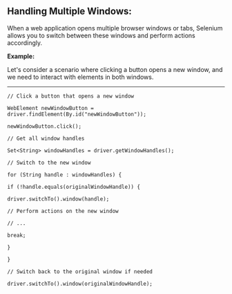 ﻿## Handling Multiple Windows: ##

When a web application opens multiple browser windows or tabs, Selenium allows you to switch between these windows and perform actions accordingly.

**Example:**

Let's consider a scenario where clicking a button opens a new window, and we need to interact with elements in both windows.

---

~~~
// Click a button that opens a new window

WebElement newWindowButton = driver.findElement(By.id("newWindowButton"));

newWindowButton.click();

// Get all window handles

Set<String> windowHandles = driver.getWindowHandles();

// Switch to the new window

for (String handle : windowHandles) {

if (!handle.equals(originalWindowHandle)) {

driver.switchTo().window(handle);

// Perform actions on the new window

// ...

break;

}

}

// Switch back to the original window if needed

driver.switchTo().window(originalWindowHandle);
~~~
